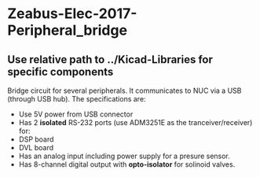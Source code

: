 # Zeabus-Elec-2017-Peripheral_bridge
## Use relative path to ../Kicad-Libraries for specific components
Bridge circuit for several peripherals. It communicates to NUC via a USB (through USB hub). The specifications are:
* Use 5V power from USB connector
* Has 2 **isolated** RS-232 ports (use ADM3251E as the tranceiver/receiver) for:
 * DSP board
 * DVL board
* Has an analog input including power supply for a presure sensor.
* Has 8-channel digital output with **opto-isolator** for solinoid valves.
